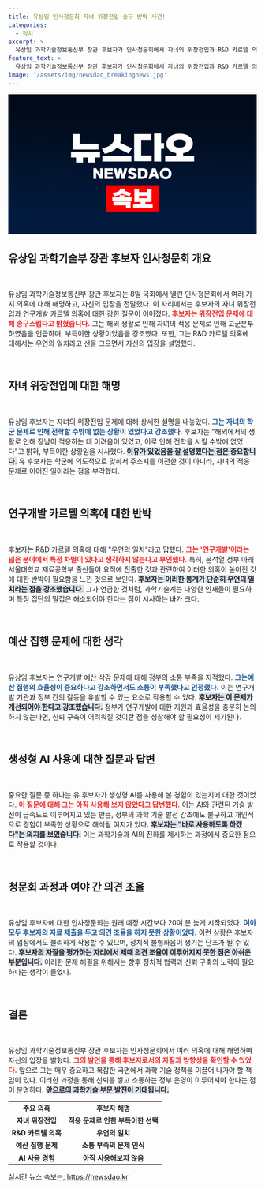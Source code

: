 ```yaml
---
title: 유상임 인사청문회 자녀 위장전입 송구 반박 사건!
categories:
  - 정치
excerpt: >
  유상임 과학기술정보통신부 장관 후보자가 인사청문회에서 자녀의 위장전입과 R&D 카르텔 의혹에 강한 반박을 펼쳤다. 우연과 적응 문제라며 해명했지만, 여야의 날카로운 공세는 계속 이어졌다. 과연 그가 이 위기를 어떻게 극복할까?
feature_text: >
  유상임 과학기술정보통신부 장관 후보자가 인사청문회에서 자녀의 위장전입과 R&D 카르텔 의혹에 강한 반박을 펼쳤다. 우연과 적응 문제라며 해명했지만, 여야의 날카로운 공세는 계속 이어졌다. 과연 그가 이 위기를 어떻게 극복할까?
image: '/assets/img/newsdao_breakingnews.jpg'
---
```


<p><img src="/assets/img/newsdao_breakingnews.jpg" alt="flaretime 속보" /></p>

<h2 data-ke-size="size26">유상임 과학기술부 장관 후보자 인사청문회 개요</h2>

<p data-ke-size="size16">&nbsp;</p>

<p>유상임 과학기술정보통신부 장관 후보자는 8일 국회에서 열린 인사청문회에서 여러 가지 의혹에 대해 해명하고, 자신의 입장을 전달했다. 이 자리에서는 후보자의 자녀 위장전입과 연구개발 카르텔 의혹에 대한 강한 질문이 이어졌다. <b><span style="color: #ee2323;">후보자는 위장전입 문제에 대해 송구스럽다고 밝혔습니다.</span></b> 그는 해외 생활로 인해 자녀의 적응 문제로 인해 고군분투하였음을 언급하며, 부득이한 상황이었음을 강조했다. 또한, 그는 R&amp;D 카르텔 의혹에 대해서는 우연의 일치라고 선을 그으면서 자신의 입장을 설명했다.</p>

<p data-ke-size="size16">&nbsp;</p>

<h2 data-ke-size="size26">자녀 위장전입에 대한 해명</h2>

<p data-ke-size="size16">&nbsp;</p>

<p>유상임 후보자는 자녀의 위장전입 문제에 대해 상세한 설명을 내놓았다. <b><span style="color: #1a5490;">그는 자녀의 학군 문제로 인해 전학할 수밖에 없는 상황이 있었다고 강조했다.</span></b> 후보자는 "해외에서의 생활로 인해 장남이 적응하는 데 어려움이 있었고, 이로 인해 전학을 시킬 수밖에 없었다"고 밝혀, 부득이한 상황임을 시사했다. <b><span style="background-color: #21538527;">이유가 있었음을 잘 설명했다는 점은 중요합니다.</span></b> 유 후보자는 학군에 의도적으로 맞춰서 주소지를 이전한 것이 아니라, 자녀의 적응 문제로 이어진 일이라는 점을 부각했다.</p>

<p data-ke-size="size16">&nbsp;</p>

<h2 data-ke-size="size26">연구개발 카르텔 의혹에 대한 반박</h2>

<p data-ke-size="size16">&nbsp;</p>

<p>후보자는 R&amp;D 카르텔 의혹에 대해 "우연의 일치"라고 답했다. <b><span style="color: #ee2323;">그는 '연구개발'이라는 넓은 분야에서 특정 차별이 있다고 생각하지 않는다고 부인했다.</span></b> 특히, 윤석열 정부 아래 서울대학교 재료공학부 출신들이 요직에 진출한 것과 관련하여 이러한 의혹이 쏟아진 것에 대한 반박이 필요함을 느낀 것으로 보인다. <b><span style="background-color: #21538527;">후보자는 이러한 통계가 단순히 우연의 일치라는 점을 강조했습니다.</span></b> 그가 언급한 것처럼, 과학기술계는 다양한 인재들이 필요하며 특정 집단의 밀집은 해소되어야 한다는 점이 시사하는 바가 크다.</p>

<p data-ke-size="size16">&nbsp;</p>

<h2 data-ke-size="size26">예산 집행 문제에 대한 생각</h2>

<p data-ke-size="size16">&nbsp;</p>

<p>유상임 후보자는 연구개발 예산 삭감 문제에 대해 정부의 소통 부족을 지적했다. <b><span style="color: #1a5490;">그는예산 집행의 효율성이 중요하다고 강조하면서도 소통이 부족했다고 인정했다.</span></b> 이는 연구개발 기관과 정부 간의 갈등을 유발할 수 있는 요소로 작용할 수 있다. <b><span style="background-color: #21538527;">후보자는 이 문제가 개선되어야 한다고 강조했습니다.</span></b> 정부가 연구개발에 대한 지원과 효율성을 충분히 논의하지 않는다면, 신뢰 구축이 어려워질 것이란 점을 성찰해야 할 필요성이 제기된다.</p>

<p data-ke-size="size16">&nbsp;</p>

<h2 data-ke-size="size26">생성형 AI 사용에 대한 질문과 답변</h2>

<p data-ke-size="size16">&nbsp;</p>

<p>중요한 질문 중 하나는 유 후보자가 생성형 AI를 사용해 본 경험이 있는지에 대한 것이었다. <b><span style="color: #ee2323;">이 질문에 대해 그는 아직 사용해 보지 않았다고 답변했다.</span></b> 이는 AI와 관련된 기술 발전이 급속도로 이루어지고 있는 만큼, 정부의 과학 기술 발전 강조에도 불구하고 개인적으로 경험이 부족한 상황으로 해석될 여지가 있다. <b><span style="background-color: #21538527;">후보자는 "바로 사용하도록 하겠다"는 의지를 보였습니다.</span></b> 이는 과학기술과 AI의 진화를 제시하는 과정에서 중요한 점으로 작용할 것이다.</p>

<p data-ke-size="size16">&nbsp;</p>

<h2 data-ke-size="size26">청문회 과정과 여야 간 의견 조율</h2>

<p data-ke-size="size16">&nbsp;</p>

<p>유상임 후보자에 대한 인사청문회는 원래 예정 시간보다 20여 분 늦게 시작되었다. <b><span style="color: #1a5490;">여야 모두 후보자의 자료 제출을 두고 의견 조율을 하지 못한 상황이었다.</span></b> 이런 상황은 후보자의 입장에서도 불리하게 작용할 수 있으며, 정치적 불협화음이 생기는 단초가 될 수 있다. <b><span style="background-color: #21538527;">후보자의 자질을 평가하는 자리에서 제때 의견 조율이 이루어지지 못한 점은 아쉬운 부분입니다.</span></b> 이러한 문제 해결을 위해서는 향후 정치적 협력과 신뢰 구축의 노력이 필요하다는 생각이 들었다.</p>

<p data-ke-size="size16">&nbsp;</p>

<h2 data-ke-size="size26">결론</h2>

<p data-ke-size="size16">&nbsp;</p>

<p>유상임 과학기술정보통신부 장관 후보자는 인사청문회에서 여러 의혹에 대해 해명하며 자신의 입장을 밝혔다. <b><span style="color: #ee2323;">그의 발언을 통해 후보자로서의 자질과 방향성을 확인할 수 있었다.</span></b> 앞으로 그는 매우 중요하고 복잡한 국면에서 과학 기술 정책을 이끌어 나가야 할 책임이 있다. 이러한 과정을 통해 신뢰를 쌓고 소통하는 정부 운영이 이루어져야 한다는 점이 분명하다. <b><span style="background-color: #21538527;">앞으로의 과학기술 부문 발전이 기대됩니다.</span></b> </p>

<table>
  <tbody>
    <tr>
      <td style="text-align: center; height: 17px;"><b>주요 의혹</b></td>
      <td style="text-align: center; height: 17px;"><b>후보자 해명</b></td>
    </tr>
    <tr>
      <td style="text-align: center; height: 17px;"><b>자녀 위장전입</b></td>
      <td style="text-align: center; height: 17px;"><b>적응 문제로 인한 부득이한 선택</b></td>
    </tr>
    <tr>
      <td style="text-align: center; height: 17px;"><b>R&D 카르텔 의혹</b></td>
      <td style="text-align: center; height: 17px;"><b>우연의 일치</b></td>
    </tr>
    <tr>
      <td style="text-align: center; height: 17px;"><b>예산 집행 문제</b></td>
      <td style="text-align: center; height: 17px;"><b>소통 부족의 문제 인식</b></td>
    </tr>
    <tr>
      <td style="text-align: center; height: 17px;"><b>AI 사용 경험</b></td>
      <td style="text-align: center; height: 17px;"><b>아직 사용해보지 않음</b></td>
    </tr>
  </tbody>
</table>

<p data-ke-size="size16"></p>
실시간 뉴스 속보는, <a href="https://newsdao.kr" rel="dofollow">https://newsdao.kr</a>


